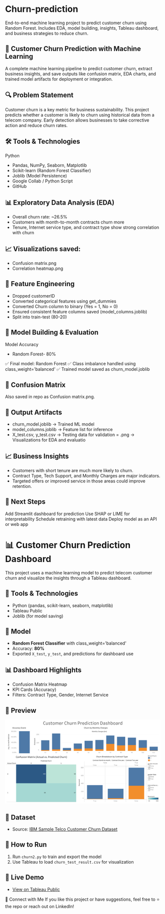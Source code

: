 # Churn-prediction
End-to-end machine learning project to predict customer churn using Random Forest. Includes EDA, model building, insights, Tableau dashboard, and business strategies to reduce churn.

## 🧠 Customer Churn Prediction with Machine Learning
A complete machine learning pipeline to predict customer churn, extract business insights, and save outputs like confusion matrix, EDA charts, and trained model artifacts for deployment or integration.

## 🔍 Problem Statement
Customer churn is a key metric for business sustainability. This project predicts whether a customer is likely to churn using historical data from a telecom company. Early detection allows businesses to take corrective action and reduce churn rates.

## 🛠️ Tools & Technologies
Python

- Pandas, NumPy, Seaborn, Matplotlib
- Scikit-learn (Random Forest Classifier)
- Joblib (Model Persistence)
- Google Collab / Python Script
- GitHub

## 📊 Exploratory Data Analysis (EDA)
- Overall churn rate: ~26.5%
- Customers with month-to-month contracts churn more
- Tenure, Internet service type, and contract type show strong correlation with churn

## 📈 Visualizations saved:
- Confusion matrix.png
- Correlation heatmap.png

## 🔧 Feature Engineering
- Dropped customerID
- Converted categorical features using get_dummies
- Converted Churn column to binary (Yes = 1, No = 0)
- Ensured consistent feature columns saved (model_columns.joblib)
- Split into train-test (80-20)

## 🤖 Model Building & Evaluation
Model	Accuracy
- Random Forest- 80%

✅ Final model: Random Forest
✅ Class imbalance handled using class_weight='balanced'
✅ Trained model saved as churn_model.joblib

## 📌 Confusion Matrix

Also saved in repo as Confusion matrix.png.

## 📁 Output Artifacts
- churn_model.joblib → Trained ML model
- model_columns.joblib → Feature list for inference
- X_test.csv, y_test.csv → Testing data for validation
= .png → Visualizations for EDA and evaluatio

## 📈 Business Insights
- Customers with short tenure are much more likely to churn.
- Contract Type, Tech Support, and Monthly Charges are major indicators.
- Targeted offers or improved service in those areas could improve retention.

## 🚀 Next Steps
Add Streamlit dashboard for prediction
Use SHAP or LIME for interpretability
Schedule retraining with latest data
Deploy model as an API or web app



# 📊 Customer Churn Prediction Dashboard

This project uses a machine learning model to predict telecom customer churn and visualize the insights through a Tableau dashboard.

## 🔧 Tools & Technologies
- Python (pandas, scikit-learn, seaborn, matplotlib)
- Tableau Public
- Joblib (for model saving)

## 🧠 Model
- **Random Forest Classifier** with class_weight='balanced'
- Accuracy: **80%**
- Exported `X_test`, `y_test`, and predictions for dashboard use

## 📊 Dashboard Highlights
- Confusion Matrix Heatmap
- KPI Cards (Accuracy)
- Filters: Contract Type, Gender, Internet Service

## 📸 Preview

![Customer Churn Prediction Dashboard](Dashboard_1.png)

## 📁 Dataset
- Source: [IBM Sample Telco Customer Churn Dataset](https://www.kaggle.com/blastchar/telco-customer-churn)

## 🚀 How to Run
1. Run `churn2.py` to train and export the model
2. Use Tableau to load `churn_test_result.csv` for visualization

## 📍 Live Demo
- [View on Tableau Public](https://public.tableau.com/views/CustomerChurnDashboard_17490659112280/Dashboard1?:language=en-US&:sid=&:redirect=auth&:display_count=n&:origin=viz_share_link)


🔗 Connect with Me
If you like this project or have suggestions, feel free to ⭐ the repo or reach out on LinkedIn!

